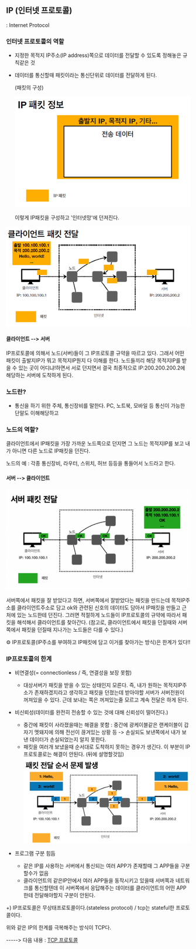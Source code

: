 ## IP  (인터넷 프로토콜)

:  Internet Protocol



### 인터넷 프로토콜의 역할

+ 지정한 목적지 IP주소(IP address)쪽으로 데이터를 전달할 수 있도록 정해놓은 규칙같은 것

+ 데이터를 통신할때 패킷이라는 통신단위로 데이터를 전달하게 된다.

  (패킷의 구성)

  ![image-20211202182513718](./images/ippacket.png "IP패킷") 

  이렇게 IP패킷을 구성하고 '인터넷망'에 던져진다.

<img src="./images/ippacket2.png" alt="image-20211202182642826" style="zoom:200%;" /> 

#### 클라이언트 --> 서버

IP프로토콜에 의해서 노드(서버)들이 그 IP프로토콜 규약을 따르고 있다. 그래서 어떤 패킷이 출발지IP가 뭐고 목적지IP뭔지 다 이해를 한다. 노드들끼리 해당 목적지IP를 받을 수 있는 곳이 어디냐!하면서 서로 던지면서 결국 최종적으로 IP:200.200.200.2에 해당하는 서버에 도착하게 된다.



### 노드란?

- 통신을 하기 위한 주체, 통신장비를 말한다. PC, 노트북, 모바일 등 통신이 가능한 단말도 이해해당하고 

### 노드의 역할?

클라이언트에서 IP패킷을 가장 가까운 노드쪽으로 던지면 그 노드는 목적지IP를 보고 내가 아니면 다른 노드로 IP패킷을 던진다.

 노드의 예 : 각종 통신장비, 라우터, 스위치, 허브 등등을 통들어서 노드라고 한다.



#### 서버 --> 클라이언트

![image-20221001165228692](./images/serverpacket.png)  

서버쪽에서 패킷을 잘 받았다고 하면, 서버쪽에서 잘받았다는 패킷을 만드는데 목적IP주소를 클라이언트주소로 담고 ok와 관련된 신호의 데이터도 담아서 IP패킷을 만들고 근처에 있는 노드한테 던진다.
그러면 적절하게 노드들이 IP프로토콜의 규약에 따라서 패킷을 해석해서 클라이언트를 찾아간다.
(참고로, 클라이언트에서 패킷을 던질때와 서버쪽에서 패킷을 던질때 지나가는 노드들은 다를 수 있다.)

⚙️ IP프로토콜(IP주소를 부여하고 IP패킷에 담고 이거를 찾아가는 방식)은 한계가 있다!!



### IP프로토콜의 한계

+ 비연결성(= connectionless / 즉, 연결성을 보장 못함)
  + 대상서버가 패킷을 받을 수 있는 상태인지 모른다. 즉, 내가 원하는 목적지IP주소가 존재하겠지라고 생각하고 패킷을 던졌는데 받아야할 서버가 서버전원이 꺼져있을 수 있다. 근데 보내는 쪽은 꺼져있는줄 모르고 계속 전달은 하게 된다.

+ 비신뢰성(데이터를 완전히 전송할 수 있는 것에 대해 신뢰성이 떨어진다.)
  + 중간에 패킷이 사라졌을때는 해결을 못함 : 중간에 광케이블같은 랜케이블이 갑자기 멧돼지에 의해 전선이 끊겨있는 상황 등 -> 손실되도 보낸쪽에서 내가 보낸 데이터가 손실되었는지 알지 못한다.
  + 패킷을 여러개 보냈을때 순서대로 도착하지 못하는 경우가 생긴다. 이 부분이 IP프로토콜로는 해결이 안된다.   (뒤에 설명할것임) 
    <img src="./images/order_error.png" alt="image-20221001170051606" style="zoom:50%;" /> 
  
+ 프로그램 구분 힘듬
  + 같은 IP를 사용하는 서버에서 통신되는 여러 APP가 존재할때 그 APP들을 구분할수가 없음
  + 클라이언트의 같은IP안에서 여러 APP들을 동작시키고 있을때 서버쪽과 네트워크를 통신할텐데 이 서버쪽에서 응답해주는 데이터를 클라이언트의 어떤 APP한테 전달해야할지 구분이 안된다.

+) IP프로토콜은 무상태프로토콜이다.(stateless protocol) / tcp는 stateful한 프로토콜이다.



위와 같은 IP의 한계를 극복해주는 방식이 TCP다.

-----> 다음 내용 : [TCP 프로토콜](../TCP-UDP/README.md)
